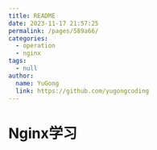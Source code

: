 ```yaml
---
title: README
date: 2023-11-17 21:57:25
permalink: /pages/589a66/
categories:
  - operation
  - nginx
tags:
  - null
author:
  name: YuGong
  link: https://github.com/yugongcoding
---
```

# Nginx学习
